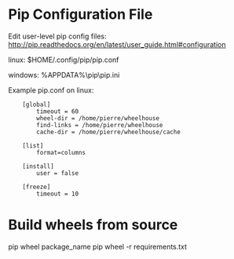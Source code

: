 
# Pip Configuration File

Edit user-level pip config files: http://pip.readthedocs.org/en/latest/user_guide.html#configuration

linux:   $HOME/.config/pip/pip.conf

windows: %APPDATA%\pip\pip.ini


Example pip.conf on linux:

        [global]
            timeout = 60
            wheel-dir = /home/pierre/wheelhouse
            find-links = /home/pierre/wheelhouse
            cache-dir = /home/pierre/wheelhouse/cache

        [list]
            format=columns

        [install]
            user = false

        [freeze]
            timeout = 10


# Build wheels from source

pip wheel package_name
pip wheel -r requirements.txt

